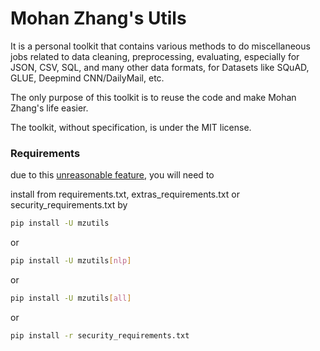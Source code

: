 # Mohan Zhang's Utils
It is a personal toolkit that contains various methods to do miscellaneous jobs related to 
data cleaning, preprocessing, evaluating, especially for JSON, CSV, SQL, and many other 
data formats, for Datasets like SQuAD, GLUE, Deepmind CNN/DailyMail, etc.  

The only purpose of this toolkit is to reuse the code and make Mohan Zhang's life easier.  

The toolkit, without specification, is under the MIT license.  

### Requirements

due to this [unreasonable feature](https://github.com/pypa/pip/issues/6301), you will need to

install from requirements.txt, extras_requirements.txt or security_requirements.txt by

```bash
pip install -U mzutils
```

or

```bash
pip install -U mzutils[nlp]
```
or

```bash
pip install -U mzutils[all]
```

or 

```bash
pip install -r security_requirements.txt
```
